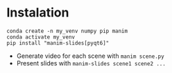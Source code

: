 # Instalation
```
conda create -n my_venv numpy pip manim
conda activate my_venv
pip install "manim-slides[pyqt6]"
```
- Generate video for each scene with `manim scene.py`
- Present slides with `manim-slides scene1 scene2 ...`
